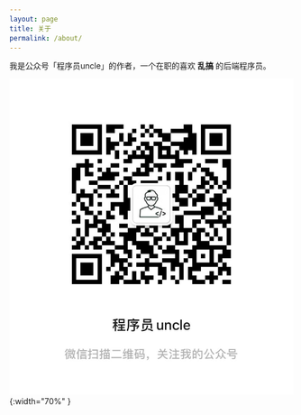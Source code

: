 ```yaml
---
layout: page
title: 关于
permalink: /about/
---
```


我是公众号「程序员uncle」的作者，一个在职的喜欢 **乱搞** 的后端程序员。

![关注我，即可体验 ChatGPT](/assets/official_account.JPG){:width="70%" }
